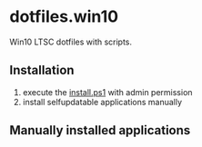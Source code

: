 # dotfiles.win10

Win10 LTSC dotfiles with scripts.

## Installation

1. execute the [install.ps1](./install.ps1) with admin permission
2. install selfupdatable applications manually

## Manually installed applications


